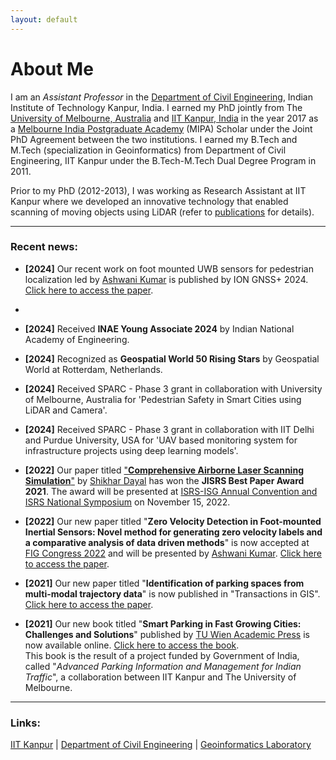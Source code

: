 ```yaml
---
layout: default
---
```

# About Me
I am an _Assistant Professor_ in the [Department of Civil Engineering](https://www.iitk.ac.in/ce), Indian Institute of Technology Kanpur, India. I earned my PhD jointly from The [University of Melbourne, Australia](https://www.unimelb.edu.au/) and [IIT Kanpur, India](https://www.iitk.ac.in/) in the year 2017 as a [Melbourne India Postgraduate Academy](https://mipa.unimelb.edu.au/) (MIPA) Scholar under the Joint PhD Agreement between the two institutions. I earned my B.Tech and M.Tech (specialization in Geoinformatics) from Department of Civil Engineering, IIT Kanpur under the B.Tech-M.Tech Dual Degree Program in 2011.

Prior to my PhD (2012-2013), I was working as Research Assistant at IIT Kanpur where we developed an innovative technology that enabled scanning of moving objects using LiDAR (refer to [publications](./publications.html) for details).

* * *
### Recent news:
* **[2024]** Our recent work on foot mounted UWB sensors for pedestrian localization led by [Ashwani Kumar](https://www.linkedin.com/in/ashwani-kumar-a54609105/) is published by ION GNSS+ 2024. [Click here to access the paper](https://www.ion.org/publications/abstract.cfm?articleID=19776).
* 
* **[2024]** Received **INAE Young Associate 2024** by Indian National Academy of Engineering.

* **[2024]** Recognized as **Geospatial World 50 Rising Stars** by Geospatial World at Rotterdam, Netherlands. 

* **[2024]** Received SPARC - Phase 3 grant in collaboration with University of Melbourne, Australia for 'Pedestrian Safety in Smart Cities using LiDAR and Camera'.
  
* **[2024]** Received SPARC - Phase 3 grant in collaboration with IIT Delhi and Purdue University, USA for 'UAV based monitoring system for infrastructure projects using deep learning models'.
  
* **[2022]** Our paper titled ["**Comprehensive Airborne Laser Scanning Simulation**"](https://link.springer.com/article/10.1007/s12524-021-01334-5) by [Shikhar Dayal](https://in.linkedin.com/in/shikhardayal24) has won the **JISRS Best Paper Award 2021**. The award will be presented at [ISRS-ISG Annual Convention and ISRS National Symposium](https://geosmartindia.net/2022/index.html) on November 15, 2022.

* **[2022]** Our new paper titled "**Zero Velocity Detection in Foot-mounted Inertial Sensors: Novel method for generating zero velocity labels and a comparative analysis of data driven methods**" is now accepted at [FIG Congress 2022](https://www.fig.net/fig2022/) and will be presented by [Ashwani Kumar](https://www.linkedin.com/in/ashwani-kumar-a54609105/). [Click here to access the paper](https://www.fig.net/resources/proceedings/fig_proceedings/fig2022/papers/ts04g/TS04G_kumar_singh_et_al_11541.pdf).

* **[2021]** Our new paper titled "**Identification of parking spaces from multi-modal trajectory data**" is now published in "Transactions in GIS". [Click here to access the paper](https://onlinelibrary.wiley.com/doi/abs/10.1111/tgis.12811).

* **[2021]** Our new book titled "**Smart Parking in Fast Growing Cities: Challenges and Solutions**" published by [TU Wien Academic Press](https://www.tuwien.at/academicpress/) is now available online. [Click here to access the book](https://www.tuwien.at/academicpress/en/product/smart-parking-in-fast-growing-cities-ebook/).<br>
This book is the result of a project funded by Government of India, called "_Advanced Parking Information and Management for Indian Traffic_", a collaboration between IIT Kanpur and The University of Melbourne.


* * *
### Links:
[IIT Kanpur](https://www.iitk.ac.in/)&nbsp;|&nbsp;[Department of Civil Engineering](https://www.iitk.ac.in/ce)&nbsp;|&nbsp;[Geoinformatics Laboratory](https://gi-iitk.github.io/)
